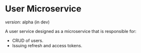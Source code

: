User Microservice
========================

*version:* alpha (in dev)

A user service designed as a microservice that is responsible for:

- CRUD of users.
- Issuing refresh and access tokens.

